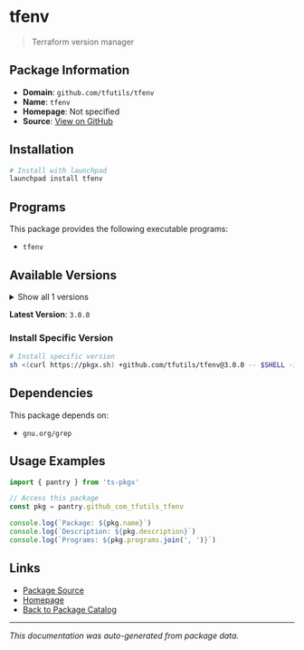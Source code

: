 # tfenv

> Terraform version manager

## Package Information

- **Domain**: `github.com/tfutils/tfenv`
- **Name**: `tfenv`
- **Homepage**: Not specified
- **Source**: [View on GitHub](https://github.com/pkgxdev/pantry/tree/main/projects/github.com/tfutils/tfenv/package.yml)

## Installation

```bash
# Install with launchpad
launchpad install tfenv
```

## Programs

This package provides the following executable programs:

- `tfenv`

## Available Versions

<details>
<summary>Show all 1 versions</summary>

- `3.0.0`

</details>

**Latest Version**: `3.0.0`

### Install Specific Version

```bash
# Install specific version
sh <(curl https://pkgx.sh) +github.com/tfutils/tfenv@3.0.0 -- $SHELL -i
```

## Dependencies

This package depends on:

- `gnu.org/grep`

## Usage Examples

```typescript
import { pantry } from 'ts-pkgx'

// Access this package
const pkg = pantry.github_com_tfutils_tfenv

console.log(`Package: ${pkg.name}`)
console.log(`Description: ${pkg.description}`)
console.log(`Programs: ${pkg.programs.join(', ')}`)
```

## Links

- [Package Source](https://github.com/pkgxdev/pantry/tree/main/projects/github.com/tfutils/tfenv/package.yml)
- [Homepage](#)
- [Back to Package Catalog](../package-catalog.md)

---

*This documentation was auto-generated from package data.*
